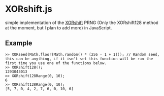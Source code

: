 XORshift.js
===========

simple implementation of the [XORshift](http://en.wikipedia.org/wiki/Xorshift) PRNG (Only the XORshift128 method at the moment, but I plan to add more) in JavaScript.

Example
-------

    >> XORseed(Math.floor(Math.random() * (256 - 1 + 1))); // Random seed, this can be anything, if it isn't set this function will be run the first time you use one of the functions below.
    >> XORshift128();
    1293043013
    >> XORshift128Range(0, 10);
    6
    >> XORshift128Range(0, 10);
    [5, 7, 0, 4, 2, 7, 6, 0, 10, 6]
